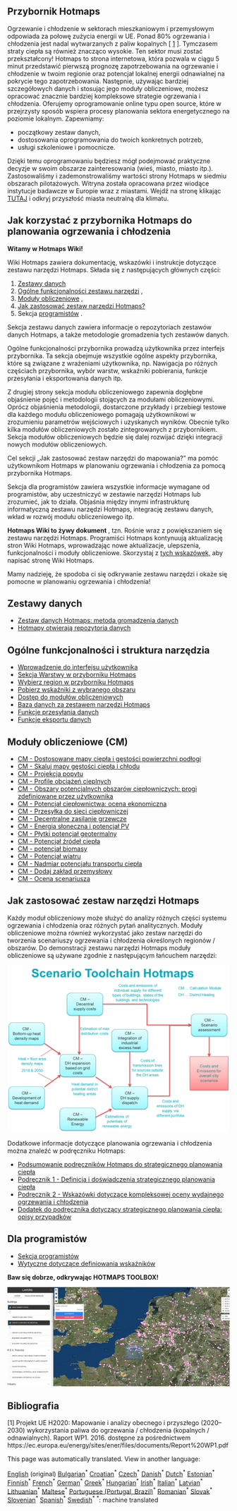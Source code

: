 <h2> Przybornik Hotmaps </h2><p> Ogrzewanie i chłodzenie w sektorach mieszkaniowym i przemysłowym odpowiada za połowę zużycia energii w UE. Ponad 80% ogrzewania i chłodzenia jest nadal wytwarzanych z paliw kopalnych [ <a href="#References">1</a> ]. Tymczasem straty ciepła są również znacząco wysokie. Ten sektor musi zostać przekształcony! Hotmaps to strona internetowa, która pozwala w ciągu 5 minut przedstawić pierwszą prognozę zapotrzebowania na ogrzewanie i chłodzenie w twoim regionie oraz potencjał lokalnej energii odnawialnej na pokrycie tego zapotrzebowania. Następnie, używając bardziej szczegółowych danych i stosując jego moduły obliczeniowe, możesz opracować znacznie bardziej kompleksowe strategie ogrzewania i chłodzenia. Oferujemy oprogramowanie online typu open source, które w przejrzysty sposób wspiera procesy planowania sektora energetycznego na poziomie lokalnym. Zapewniamy: </p><ul><li> początkowy zestaw danych, </li><li> dostosowania oprogramowania do twoich konkretnych potrzeb, </li><li> usługi szkoleniowe i pomocnicze. </li></ul><p> Dzięki temu oprogramowaniu będziesz mógł podejmować praktyczne decyzje w swoim obszarze zainteresowania (wieś, miasto, miasto itp.). Zastosowaliśmy i zademonstrowaliśmy wartości strony Hotmaps w siedmiu obszarach pilotażowych. Witryna została opracowana przez wiodące instytucje badawcze w Europie wraz z miastami. Wejdź na stronę klikając <a href="https://www.hotmaps.hevs.ch/map">TUTAJ</a> i odkryj przyszłość miasta neutralną dla klimatu. </p><h2> Jak korzystać z przybornika Hotmaps do planowania ogrzewania i chłodzenia </h2><p> <strong>Witamy w Hotmaps Wiki!</strong> </p><p> Wiki Hotmaps zawiera dokumentację, wskazówki i instrukcje dotyczące zestawu narzędzi Hotmaps. Składa się z następujących głównych części: </p><ol><li> <a href="#Data-sets">Zestawy danych</a> </li><li> <a href="#General-tool-functionalities-and-structure">Ogólne funkcjonalności zestawu narzędzi</a> , </li><li> <a href="#Calculation-modules-cm">Moduły obliczeniowe</a> , </li><li> <a href="#How-to-apply-Hotmaps-toolbox">Jak zastosować zestaw narzędzi Hotmaps?</a> </li><li> Sekcja <a href="#For-developers">programistów</a> . </li></ol><p> Sekcja zestawu danych zawiera informacje o repozytoriach zestawów danych Hotmaps, a także metodologie gromadzenia tych zestawów danych. </p><p> Ogólne funkcjonalności przybornika prowadzą użytkownika przez interfejs przybornika. Ta sekcja obejmuje wszystkie ogólne aspekty przybornika, które są związane z wrażeniami użytkownika, np. Nawigacja po różnych częściach przybornika, wybór warstw, wskaźniki pobierania, funkcje przesyłania i eksportowania danych itp. </p><p> Z drugiej strony sekcja modułu obliczeniowego zapewnia dogłębne objaśnienie pojęć i metodologii stojących za modułami obliczeniowymi. Oprócz objaśnienia metodologii, dostarczone przykłady i przebiegi testowe dla każdego modułu obliczeniowego pomagają użytkownikowi w zrozumieniu parametrów wejściowych i uzyskanych wyników. Obecnie tylko kilka modułów obliczeniowych zostało zintegrowanych z przybornikiem. Sekcja modułów obliczeniowych będzie się dalej rozwijać dzięki integracji nowych modułów obliczeniowych. </p><p> Cel sekcji „Jak zastosować zestaw narzędzi do mapowania?” ma pomóc użytkownikom Hotmaps w planowaniu ogrzewania i chłodzenia za pomocą przybornika Hotmaps. </p><p> Sekcja dla programistów zawiera wszystkie informacje wymagane od programistów, aby uczestniczyć w zestawie narzędzi Hotmaps lub zrozumieć, jak to działa. Objaśnia między innymi infrastrukturę informatyczną zestawu narzędzi Hotmaps, integrację zestawu danych, wkład w rozwój modułu obliczeniowego itp. </p><p> <strong>Hotmaps Wiki to żywy dokument</strong> , tzn. Rośnie wraz z powiększaniem się zestawu narzędzi Hotmaps. Programiści Hotmaps kontynuują aktualizację stron Wiki Hotmaps, wprowadzając nowe aktualizacje, ulepszenia, funkcjonalności i moduły obliczeniowe. Skorzystaj z <a href="https://github.com/HotMaps/hotmaps_wiki/wiki/Guidelines-for-writing-a-Hotmaps-Wiki-page">tych wskazówek,</a> aby napisać stronę Wiki Hotmaps. </p><p> Mamy nadzieję, że spodoba ci się odkrywanie zestawu narzędzi i okaże się pomocne w planowaniu ogrzewania i chłodzenia! </p><h2> Zestawy danych </h2><ul><li> <a href="pl-Hotmaps-data-set-method-of-data-collection">Zestaw danych Hotmaps: metoda gromadzenia danych</a> </li><li> <a href="pl-Hotmaps-open-data-repositories">Hotmapy otwierają repozytoria danych</a> </li></ul><h2> Ogólne funkcjonalności i struktura narzędzia </h2><ul><li> <a href="pl-Introduction-to-user-interface">Wprowadzenie do interfejsu użytkownika</a> </li><li> <a href="pl-Layers-section-in-the-Hotmaps-toolbox">Sekcja Warstwy w przyborniku Hotmaps</a> </li><li> <a href="pl-Select-a-region-in-the-Hotmaps-toolbox">Wybierz region w przyborniku Hotmaps</a> </li><li> <a href="pl-Retrieve-indicators-of-a-selected-area">Pobierz wskaźniki z wybranego obszaru</a> </li><li> <a href="pl-Access-to-calculation-modules">Dostęp do modułów obliczeniowych</a> </li><li> <a href="pl-Database-behind-the-Hotmaps-toolbox">Baza danych za zestawem narzędzi Hotmaps</a> </li><li> <a href="pl-Data-upload-functionalities">Funkcje przesyłania danych</a> </li><li> <a href="pl-Data-export-functionalities">Funkcje eksportu danych</a> </li></ul><h2> Moduły obliczeniowe (CM) </h2><ul><li> <a href="pl-CM-Customized-heat-and-floor-area-density-maps">CM - Dostosowane mapy ciepła i gęstości powierzchni podłogi</a> </li><li> <a href="pl-CM-Scale-heat-and-cool-density-maps">CM - Skaluj mapy gęstości ciepła i chłodu</a> </li><li> <a href="pl-CM-Demand-projection">CM - Projekcja popytu</a> </li><li> <a href="pl-CM-Heat-load-profiles">CM - Profile obciążeń cieplnych</a> </li><li> <a href="pl-CM-District-heating-potential-areas-user-defined-thresholds">CM - Obszary potencjalnych obszarów ciepłowniczych: progi zdefiniowane przez użytkownika</a> </li><li> <a href="pl-CM-District-heating-potential-economic-assessment">CM - Potencjał ciepłownictwa: ocena ekonomiczna</a> </li><li> <a href="pl-CM-District-heating-supply-dispatch">CM - Przesyłka do sieci ciepłowniczej</a> </li><li> <a href="pl-CM-Decentral-heating-supply">CM - Decentralne zasilanie grzewcze</a> </li><li> <a href="pl-CM-Solar-thermal-and-PV-potential">CM - Energia słoneczna i potencjał PV</a> </li><li> <a href="pl-CM-Shallow-geothermal-potential">CM - Płytki potencjał geotermalny</a> </li><li> <a href="pl-CM-Heat-source-potential">CM - Potencjał źródeł ciepła</a> </li><li> <a href="pl-CM-Biomass-potential">CM - potencjał biomasy</a> </li><li> <a href="pl-CM-Wind-potential">CM - Potencjał wiatru</a> </li><li> <a href="pl-CM-Excess-heat-transport-potential">CM - Nadmiar potencjału transportu ciepła</a> </li><li> <a href="pl-CM-add-industry-plant">CM - Dodaj zakład przemysłowy</a> </li><li> <a href="pl-CM-Scenario-assessment">CM - Ocena scenariusza</a> </li></ul><h2> Jak zastosować zestaw narzędzi Hotmaps </h2><p> Każdy moduł obliczeniowy może służyć do analizy różnych części systemu ogrzewania i chłodzenia oraz różnych pytań analitycznych. Moduły obliczeniowe można również wykorzystać jako zestaw narzędzi do tworzenia scenariuszy ogrzewania i chłodzenia określonych regionów / obszarów. Do demonstracji zestawu narzędzi Hotmaps moduły obliczeniowe są używane zgodnie z następującym łańcuchem narzędzi: </p><p><img alt="" src="https://github.com/HotMaps/hotmaps_wiki/blob/master/Images/Hotmaps_toolchain_2019-05-09.png"/></p><p> Dodatkowe informacje dotyczące planowania ogrzewania i chłodzenia można znaleźć w podręczniku Hotmaps: </p><ul><li> <a href="https://www.hotmaps-project.eu/wp-content/uploads/2019/04/Summary-Hotmaps-Handbook.pdf">Podsumowanie podręczników Hotmaps do strategicznego planowania ciepła</a> </li><li> <a href="https://vbn.aau.dk/da/publications/definition-amp-experiences-of-strategic-heat-planning">Podręcznik 1 - Definicja i doświadczenia strategicznego planowania ciepła</a> </li><li> <a href="https://vbn.aau.dk/da/publications/guidance-for-the-comprehensive-assessment-of-efficient-heating-an">Podręcznik 2 - Wskazówki dotyczące kompleksowej oceny wydajnego ogrzewania i chłodzenia</a> </li><li> <a href="https://vbn.aau.dk/da/publications/appendix-report-to-the-hotmaps-handbook-for-strategic-heat-planni">Dodatek do podręcznika dotyczący strategicznego planowania ciepła: opisy przypadków</a> </li></ul><h2> Dla programistów </h2><ul><li> <a href="pl-Developers">Sekcja programistów</a> </li><li> <a href="pl-Guidelines-for-defining-indicators">Wytyczne dotyczące definiowania wskaźników</a> </li></ul><p> <strong>Baw się dobrze, odkrywając HOTMAPS TOOLBOX!</strong> </p><p><img alt="" src="https://github.com/HotMaps/hotmaps_wiki/blob/master/Images/Hotmaps_test.JPG"/></p><h2> Bibliografia </h2><p> [1] Projekt UE H2020: Mapowanie i analizy obecnego i przyszłego (2020–2030) wykorzystania paliwa do ogrzewania / chłodzenia (kopalnych / odnawialnych). Raport WP1. 2016. dostępne za pośrednictwem https://ec.europa.eu/energy/sites/ener/files/documents/Report%20WP1.pdf </p>

This page was automatically translated. View in another language:

[English](en-Home) (original) [Bulgarian](bg-Home)<sup>\*</sup> [Croatian](hr-Home)<sup>\*</sup> [Czech](cs-Home)<sup>\*</sup> [Danish](da-Home)<sup>\*</sup> [Dutch](nl-Home)<sup>\*</sup> [Estonian](et-Home)<sup>\*</sup> [Finnish](fi-Home)<sup>\*</sup> [French](fr-Home)<sup>\*</sup> [German](de-Home)<sup>\*</sup> [Greek](el-Home)<sup>\*</sup> [Hungarian](hu-Home)<sup>\*</sup> [Irish](ga-Home)<sup>\*</sup> [Italian](it-Home)<sup>\*</sup> [Latvian](lv-Home)<sup>\*</sup> [Lithuanian](lt-Home)<sup>\*</sup> [Maltese](mt-Home)<sup>\*</sup>  [Portuguese (Portugal, Brazil)](pt-Home)<sup>\*</sup> [Romanian](ro-Home)<sup>\*</sup> [Slovak](sk-Home)<sup>\*</sup> [Slovenian](sl-Home)<sup>\*</sup> [Spanish](es-Home)<sup>\*</sup> [Swedish](sv-Home)<sup>\*</sup>
<sup>\*</sup>: machine translated
